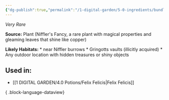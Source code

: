 ```yaml
---
{"dg-publish":true,"permalink":"/1-digital-garden/5-0-ingredients/bundle-of-niffler-s-fancy/","tags":["ingredient","rare"]}
---
```


*Very Rare*

**Source:** Plant (Niffler's Fancy, a rare plant with magical properties and gleaming leaves that shine like copper)

**Likely Habitats:** * near Niffler burrows * Gringotts vaults (illicitly acquired) * Any outdoor location with hidden treasures or shiny objects

## Used in:

- [[1 DIGITAL GARDEN/4.0 Potions/Felix Felicis\|Felix Felicis]]

{ .block-language-dataview}

